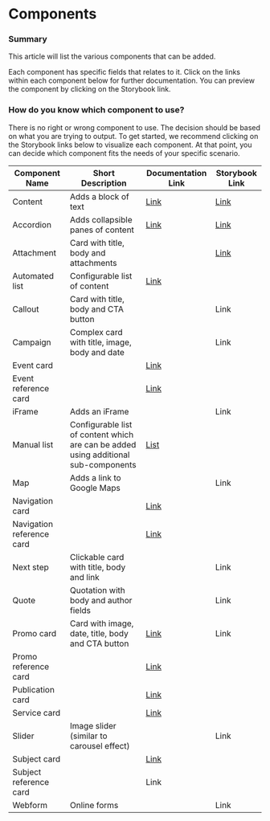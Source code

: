 # Components

### Summary <a href="#addingcomponents-wip-summary" id="addingcomponents-wip-summary"></a>

This article will list the various components that can be added.

Each component has specific fields that relates to it. Click on the links within each component below for further documentation. You can preview the component by clicking on the Storybook link.

### How do you know which component to use? <a href="#addingcomponents-wip-howdoyouknowwhichcomponenttouse" id="addingcomponents-wip-howdoyouknowwhichcomponenttouse"></a>

There is no right or wrong component to use. The decision should be based on what you are trying to output. To get started, we recommend clicking on the Storybook links below to visualize each component. At that point, you can decide which component fits the needs of your specific scenario.

| **Component Name**        | **Short Description**                                                               | **Documentation Link**   | **Storybook Link**                                                                                                                                                                           |
| ------------------------- | ----------------------------------------------------------------------------------- | ------------------------ | -------------------------------------------------------------------------------------------------------------------------------------------------------------------------------------------- |
| Content                   | Adds a block of text                                                                | [Link](broken-reference) | [Link](https://www.civictheme.io/themes/custom/civictheme\_launchpad/storybook-static/index.html?path=/story/molecules-content-basic-content--basic-content\&globals=backgrounds.grid:false) |
| Accordion                 | Adds collapsible panes of content                                                   | [Link](broken-reference) | [Link](https://www.civictheme.io/themes/custom/civictheme\_launchpad/storybook-static/index.html?path=/story/molecules-content-basic-content--basic-content\&globals=backgrounds.grid:false) |
| Attachment                | Card with title, body and attachments                                               |                          | [Link](https://www.civictheme.io/themes/custom/civictheme\_launchpad/storybook-static/index.html?path=/story/molecules-content-attachment--attachment)                                       |
| Automated list            | Configurable list of content                                                        | [Link](broken-reference) |                                                                                                                                                                                              |
| Callout                   | Card with title, body and CTA button                                                |                          | Link                                                                                                                                                                                         |
| Campaign                  | Complex card with title, image, body and date                                       |                          | Link                                                                                                                                                                                         |
| Event card                |                                                                                     | [Link](broken-reference) |                                                                                                                                                                                              |
| Event reference card      |                                                                                     | [Link](broken-reference) |                                                                                                                                                                                              |
| iFrame                    | Adds an iFrame                                                                      |                          | Link                                                                                                                                                                                         |
| Manual list               | Configurable list of content which are can be added using additional sub-components | [List](broken-reference) |                                                                                                                                                                                              |
| Map                       | Adds a link to Google Maps                                                          |                          | Link                                                                                                                                                                                         |
| Navigation card           |                                                                                     | [Link](broken-reference) |                                                                                                                                                                                              |
| Navigation reference card |                                                                                     | [Link](broken-reference) |                                                                                                                                                                                              |
| Next step                 | Clickable card with title, body and link                                            |                          | Link                                                                                                                                                                                         |
| Quote                     | Quotation with body and author fields                                               |                          | Link                                                                                                                                                                                         |
| Promo card                | Card with image, date, title, body and CTA button                                   | [Link](broken-reference) | Link                                                                                                                                                                                         |
| Promo reference card      |                                                                                     | [Link](broken-reference) |                                                                                                                                                                                              |
| Publication card          |                                                                                     | [Link](broken-reference) |                                                                                                                                                                                              |
| Service card              |                                                                                     | [Link](broken-reference) |                                                                                                                                                                                              |
| Slider                    | Image slider (similar to carousel effect)                                           |                          | Link                                                                                                                                                                                         |
| Subject card              |                                                                                     | [Link](broken-reference) |                                                                                                                                                                                              |
| Subject reference card    |                                                                                     | Link                     |                                                                                                                                                                                              |
| Webform                   | Online forms                                                                        |                          | Link                                                                                                                                                                                         |
